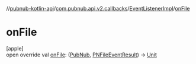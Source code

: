 //[pubnub-kotlin-api](../../../index.md)/[com.pubnub.api.v2.callbacks](../index.md)/[EventListenerImpl](index.md)/[onFile](on-file.md)

# onFile

[apple]\
open override val [onFile](on-file.md): ([PubNub](../../com.pubnub.api/-pub-nub/index.md), [PNFileEventResult](../../../../../pubnub-kotlin/pubnub-kotlin-core-api/pubnub-kotlin-core-api/com.pubnub.api.models.consumer.pubsub.files/-p-n-file-event-result/index.md)) -&gt; [Unit](https://kotlinlang.org/api/latest/jvm/stdlib/kotlin/-unit/index.html)
